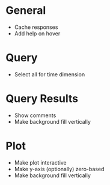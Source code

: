 # General
* Cache responses
* Add help on hover

# Query
* Select all for time dimension

# Query Results
* Show comments
* Make background fill vertically

# Plot
* Make plot interactive
* Make y-axis (optionally) zero-based
* Make background fill vertically
